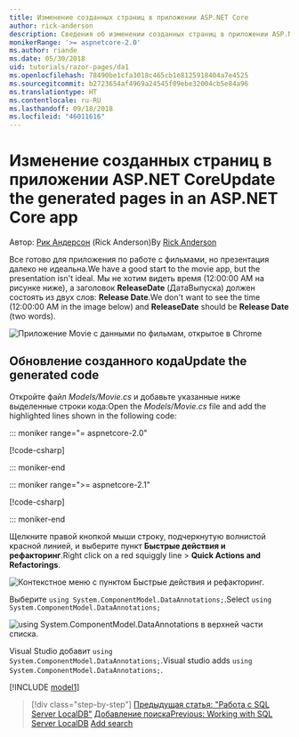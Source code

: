 ```yaml
---
title: Изменение созданных страниц в приложении ASP.NET Core
author: rick-anderson
description: Сведения об изменении созданных страниц в приложении ASP.NET Core.
monikerRange: '>= aspnetcore-2.0'
ms.author: riande
ms.date: 05/30/2018
uid: tutorials/razor-pages/da1
ms.openlocfilehash: 78490be1cfa3018c465cb1e8125918404a7e4525
ms.sourcegitcommit: b2723654af4969a24545f09ebe32004cb5e84a96
ms.translationtype: HT
ms.contentlocale: ru-RU
ms.lasthandoff: 09/18/2018
ms.locfileid: "46011616"
---
```

# <a name="update-the-generated-pages-in-an-aspnet-core-app"></a><span data-ttu-id="4e5d3-103">Изменение созданных страниц в приложении ASP.NET Core</span><span class="sxs-lookup"><span data-stu-id="4e5d3-103">Update the generated pages in an ASP.NET Core app</span></span>

<span data-ttu-id="4e5d3-104">Автор: [Рик Андерсон](https://twitter.com/RickAndMSFT) (Rick Anderson)</span><span class="sxs-lookup"><span data-stu-id="4e5d3-104">By [Rick Anderson](https://twitter.com/RickAndMSFT)</span></span>

<span data-ttu-id="4e5d3-105">Все готово для приложения по работе с фильмами, но презентация далеко не идеальна.</span><span class="sxs-lookup"><span data-stu-id="4e5d3-105">We have a good start to the movie app, but the presentation isn't ideal.</span></span> <span data-ttu-id="4e5d3-106">Мы не хотим видеть время (12:00:00 AM на рисунке ниже), а заголовок **ReleaseDate** (ДатаВыпуска) должен состоять из двух слов: **Release Date**.</span><span class="sxs-lookup"><span data-stu-id="4e5d3-106">We don't want to see the time (12:00:00 AM in the image below) and **ReleaseDate** should be **Release Date** (two words).</span></span>

![Приложение Movie с данными по фильмам, открытое в Chrome](sql/_static/m55.png)

## <a name="update-the-generated-code"></a><span data-ttu-id="4e5d3-108">Обновление созданного кода</span><span class="sxs-lookup"><span data-stu-id="4e5d3-108">Update the generated code</span></span>

<span data-ttu-id="4e5d3-109">Откройте файл *Models/Movie.cs* и добавьте указанные ниже выделенные строки кода:</span><span class="sxs-lookup"><span data-stu-id="4e5d3-109">Open the *Models/Movie.cs* file and add the highlighted lines shown in the following code:</span></span>

::: moniker range="= aspnetcore-2.0"

[!code-csharp[](~/tutorials/razor-pages/razor-pages-start/sample/RazorPagesMovie/Models/MovieDate.cs?name=snippet_1&highlight=10-11)]

::: moniker-end

::: moniker range=">= aspnetcore-2.1"

[!code-csharp[](~/tutorials/razor-pages/razor-pages-start/sample/RazorPagesMovie21/Models/MovieDate.cs?name=snippet_1&highlight=10-11,15)]

::: moniker-end

<span data-ttu-id="4e5d3-110">Щелкните правой кнопкой мыши строку, подчеркнутую волнистой красной линией, и выберите пункт **Быстрые действия и рефакторинг**.</span><span class="sxs-lookup"><span data-stu-id="4e5d3-110">Right click on a red squiggly line > **Quick Actions and Refactorings**.</span></span>

  ![Контекстное меню с пунктом **Быстрые действия и рефакторинг**.](da1/qa.png)

<span data-ttu-id="4e5d3-112">Выберите `using System.ComponentModel.DataAnnotations;`.</span><span class="sxs-lookup"><span data-stu-id="4e5d3-112">Select `using System.ComponentModel.DataAnnotations;`</span></span>

  ![using System.ComponentModel.DataAnnotations в верхней части списка.](da1/da.png)

  <span data-ttu-id="4e5d3-114">Visual Studio добавит `using System.ComponentModel.DataAnnotations;`.</span><span class="sxs-lookup"><span data-stu-id="4e5d3-114">Visual studio adds `using System.ComponentModel.DataAnnotations;`.</span></span>

[!INCLUDE [model1](~/includes/RP/da2.md)]

> [!div class="step-by-step"]
> <span data-ttu-id="4e5d3-115">[Предыдущая статья: "Работа с SQL Server LocalDB"](xref:tutorials/razor-pages/sql)
> [Добавление поиска](xref:tutorials/razor-pages/search)</span><span class="sxs-lookup"><span data-stu-id="4e5d3-115">[Previous: Working with SQL Server LocalDB](xref:tutorials/razor-pages/sql)
[Add search](xref:tutorials/razor-pages/search)</span></span>
